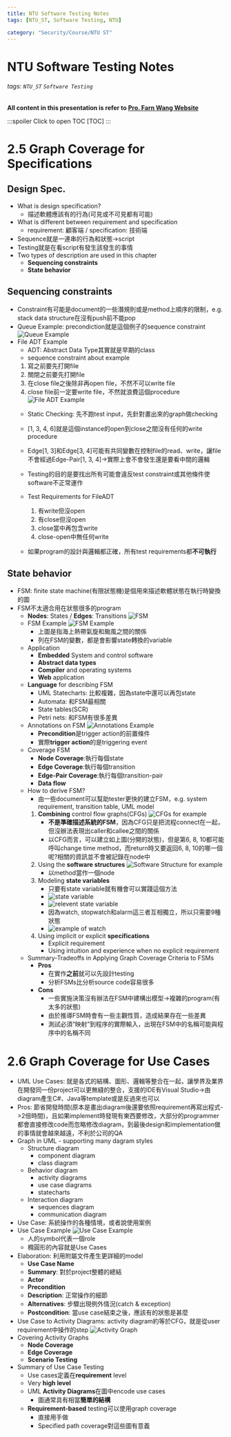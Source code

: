 ```yaml
---
title: NTU Software Testing Notes
tags: [NTU_ST, Software Testing, NTU]

category: "Security/Course/NTU ST"
---
```


# NTU Software Testing Notes
<!-- more -->
###### tags: `NTU_ST` `Software Testing`
**All content in this presentation is refer to [Pro. Farn Wang Website](http://cc.ee.ntu.edu.tw/~farn/courses/ST/2021.Spring/)**

:::spoiler Click to open TOC
[TOC]
:::

# 2.5 Graph Coverage for Specifications

## Design Spec.
* What is design specification?
    * 描述軟體應該有的行為(可見或不可見都有可能)
* What is different between requirement and specification
    * requirement: 顧客端 / specification: 技術端
* Sequence就是一連串的行為和狀態->script
* Testing就是在看script有發生該發生的事情
* Two types of description are used in this chapter
    * **Sequencing constraints**
    * **State behavior**

## Sequencing constraints
* Constraint有可能是document的一些潛規則或是method上順序的限制，e.g. stack data structure在沒有push前不能pop
* Queue Example: precondiction就是這個例子的sequence constraint
![Queue Example](https://i.imgur.com/3RaZRfK.png)
* File ADT Example
    * ADT: Abstract Data Type其實就是早期的class
    * sequence constraint about example
    1. 寫之前要先打開file
    2. 關閉之前要先打開file
    3. 在close file之後除非再open file，不然不可以write file
    4. close file前一定要write file，不然就浪費這個procedure
    ![File ADT Example](https://imgur.com/1NYVCj1.png)
    * Static Checking: 先不跑test input，先針對畫出來的graph做checking
    * [1, 3, 4, 6]就是這個instance的open到close之間沒有任何的write procedure
    * Edge[1, 3]和Edge[3, 4]可能有共同變數在控制file的read、write，讓file不會經過Edge-Pair[1, 3, 4]->實際上會不會發生還是要看中間的邏輯
    * Testing的目的是要找出所有可能會違反test constraint或其他條件使software不正常運作

    * Test Requirements for FileADT
        1. 有write但沒open
        2. 有close但沒open
        3. close當中再包含write
        4. close-open中無任何write
    * 如果program的設計與邏輯都正確，所有test requirements都**不可執行**

## State behavior
* FSM: finite state machine(有限狀態機)是個用來描述軟體狀態在執行時變換的圖
* FSM不太適合用在狀態很多的program
    * **Nodes**: States / **Edges**: Transitions
    ![FSM](https://imgur.com/lrhkWRO.png)
    * FSM Example
        ![FSM Example](https://imgur.com/APKr4h7.png)
        * 上圖是指海上熱帶氣旋和颱風之間的關係
        * 列在FSM的變數，都是會影響state轉換的variable
    * Application
        * **Embedded** System and control software
        * **Abstract data types**
        * **Compiler** and operating systems
        * **Web** application
    * **Language** for describing FSM
        * UML Statecharts: 比較複雜，因為state中還可以再包state
        * Automata: 和FSM最相關
        * State tables(SCR)
        * Petri nets: 和FSM有很多差異
    * Annotations on FSM
        ![Annotations Example](https://imgur.com/xrKh1rS.png)
        * **Precondition**是trigger action的前置條件
        * 實際**trigger action**的是triggering event
    * Coverage FSM
        * **Node Coverage**:執行每個state
        * **Edge Coverage**:執行每個transition
        * **Edge-Pair Coverage**:執行每個transition-pair
        * **Data flow**
    * How to derive FSM?
        * 由一些document可以幫助tester更快的建立FSM，e.g. system requirement, transition table, UML model
        1. **Combining** control flow graphs(CFGs)
            ![CFGs for example](https://imgur.com/Ud9rRZP.png)
            * **不是準確描述系統的FSM**，因為CFG只是把流程connect在一起，但沒辦法表現出caller和callee之間的關係
            * 以CFG而言，可以建立如上圖(分開的狀態)，但是第6, 8, 10都可能呼叫change time method，而return時又要返回6, 8, 10的哪一個呢?相關的資訊並不會被記錄在node中
        2. Using the **software structures**
            ![Software Structure for example](https://imgur.com/VQDcv1z.png)
            * 以method當作一個node
        3. Modeling **state variables**
            * 只要有state variable就有機會可以實踐這個方法
            * ![state variable](https://imgur.com/p5b9jWI.png)
            * ![relevent state variable](https://imgur.com/4bhzoAn.png)
            * 因為watch, stopwatch和alarm這三者互相獨立，所以只需要9種狀態
            * ![example of watch](https://imgur.com/N7KwvGK.png)
        5. Using implicit or explicit **specifications**
            * Explicit requirement
            * Using intuition and experience when no explicit requirement
    * Summary-Tradeoffs in Applying Graph Coverage Criteria to FSMs
        * **Pros**
            * 在實作**之前**就可以先設計testing
            * 分析FSMs比分析source code容易很多
        * **Cons**
            * 一些實施決策沒有辦法在FSM中建構出模型->複雜的program(有太多的狀態)
            * 由於推導FSM時會有一些主觀性質，造成結果存在一些差異
            * 測試必須“映射”到程序的實際輸入，出現在FSM中的名稱可能與程序中的名稱不同

# 2.6 Graph Coverage for Use Cases
* UML Use Cases: 就是各式的結構、圖形、邏輯等整合在一起，讓學界及業界在開發同一份project可以更無縫的整合，支援的IDE有Visual Studio->由diagram產生C#、Java等template或是反過來也可以
* Pros: 節省開發時間(原本是畫出diagram後還要依照requirement再寫出程式->2倍時間)，且如果implement時發現有東西要修改，大部分的programmer都會直接修改code而忽略修改diagram，到最後design和implementation做的事情就會越來越遠，不利於公司的QA
* Graph in UML - supporting many dagram styles
    * Structure diagram
        * component diagram
        * class diagram
    * Behavior diagram
        * activity diagrams
        * use case diagrams
        * statecharts
    * Interaction diagram
        * sequences diagram
        * communication diagram
* Use Case: 系統操作的各種情境，或者說使用案例
* Use Case Example
    ![Use Case Example](https://i.imgur.com/VrJ7QJp.png)
    * 人的symbol代表一個role
    * 橢圓形的內容就是Use Cases
* Elaboration: 利用附屬文件產生更詳細的model
    * **Use Case Name**
    * **Summary**: 對於project整體的總結
    * **Actor**
    * **Precondition**
    * **Description**: 正常操作的細節
    * **Alternatives**: 步驟出現例外情況(catch & exception)
    * **Postcondition**: 當use case結束之後，應該有的狀態是甚麼
* Use Case to Activity Diagrams: activity diagram約等於CFG，就是從user requirement中操作的step
    ![Activity Graph](https://imgur.com/Za78cae.png)
* Covering Activity Graphs
    * **Node Coverage**
    * **Edge Coverage**
    * **Scenario Testing**
* Summary of Use Case Testing
    * Use cases定義在**requirement** level
    * Very **high level**
    * UML **Activity Diagrams**在圖中encode use cases
        * 圖通常具有相當**簡單的結構**
    * **Requirement-based** testing可以使用graph coverage
        * 直接用手做
        * Specified path coverage對這些圖有意義